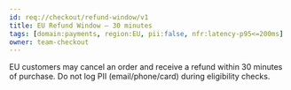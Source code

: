 ```yaml
---
id: req://checkout/refund-window/v1
title: EU Refund Window – 30 minutes
tags: [domain:payments, region:EU, pii:false, nfr:latency-p95<=200ms]
owner: team-checkout
---
```

EU customers may cancel an order and receive a refund within 30 minutes of purchase.
Do not log PII (email/phone/card) during eligibility checks.
